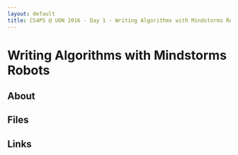 ```yaml
---
layout: default
title: CS4PS @ UON 2016 - Day 1 - Writing Algorithms with Mindstorms Robots
---
```


# Writing Algorithms with Mindstorms Robots

## About



## Files

## Links

